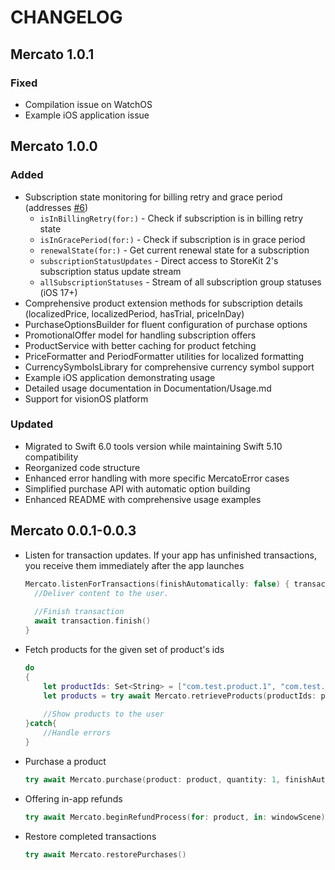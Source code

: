 CHANGELOG
=========

Mercato 1.0.1
---------

### Fixed
* Compilation issue on WatchOS
* Example iOS application issue 

Mercato 1.0.0
---------

### Added
* Subscription state monitoring for billing retry and grace period (addresses [#6](https://github.com/tikhop/Mercato/issues/6))
  - `isInBillingRetry(for:)` - Check if subscription is in billing retry state
  - `isInGracePeriod(for:)` - Check if subscription is in grace period
  - `renewalState(for:)` - Get current renewal state for a subscription
  - `subscriptionStatusUpdates` - Direct access to StoreKit 2's subscription status update stream
  - `allSubscriptionStatuses` - Stream of all subscription group statuses (iOS 17+)
* Comprehensive product extension methods for subscription details (localizedPrice, localizedPeriod, hasTrial, priceInDay)
* PurchaseOptionsBuilder for fluent configuration of purchase options
* PromotionalOffer model for handling subscription offers
* ProductService with better caching for product fetching
* PriceFormatter and PeriodFormatter utilities for localized formatting
* CurrencySymbolsLibrary for comprehensive currency symbol support
* Example iOS application demonstrating usage
* Detailed usage documentation in Documentation/Usage.md
* Support for visionOS platform

### Updated
* Migrated to Swift 6.0 tools version while maintaining Swift 5.10 compatibility
* Reorganized code structure 
* Enhanced error handling with more specific MercatoError cases
* Simplified purchase API with automatic option building
* Enhanced README with comprehensive usage examples

Mercato 0.0.1-0.0.3
---------

* Listen for transaction updates. If your app has unfinished transactions, you receive them immediately after the app launches
  ```swift
  Mercato.listenForTransactions(finishAutomatically: false) { transaction in
    //Deliver content to the user.
			
    //Finish transaction
    await transaction.finish()
  }
  ```

* Fetch products for the given set of product's ids
  ```swift
  do
  {
	  let productIds: Set<String> = ["com.test.product.1", "com.test.product.2", "com.test.product.3"]
	  let products = try await Mercato.retrieveProducts(productIds: productIds)
	
	  //Show products to the user
  }catch{
	  //Handle errors
  }
  ```

* Purchase a product 
  ```swift
  try await Mercato.purchase(product: product, quantity: 1, finishAutomatically: false, appAccountToken: nil, simulatesAskToBuyInSandbox: false)
  ```

* Offering in-app refunds

  ```swift
  try await Mercato.beginRefundProcess(for: product, in: windowScene)
  ```

* Restore completed transactions

  ```swift
  try await Mercato.restorePurchases()
  ```

